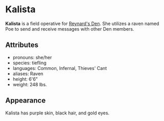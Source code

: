 # Kalista

**Kalista** is a field operative for [Reynard's Den](../../../organizations/reynards-den). She utilizes a raven named Poe to send and receive messages with other Den members.

## Attributes

- pronouns: she/her
- species: tiefling
- languages: Common, Infernal, Thieves' Cant
- aliases: Raven
- height: 6'6"
- weight: 248 lbs.

## Appearance

Kalista has purple skin, black hair, and gold eyes.
